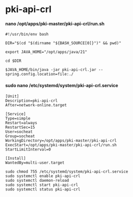 # pki-api-crl

#### nano /opt/apps/pki-master/pki-api-crl/run.sh

```text
#!/usr/bin/env bash

DIR="$(cd "$(dirname "${BASH_SOURCE[0]}")" && pwd)"

export JAVA_HOME="/opt/apps/java/21"

cd $DIR

$JAVA_HOME/bin/java -jar pki-api-crl.jar --spring.config.location=file:./
```

#### sudo nano /etc/systemd/system/pki-api-crl.service

```text
[Unit]
Description=pki-api-crl
After=network-online.target

[Service]
Type=simple
Restart=always
RestartSec=15
User=socheat
Group=socheat
WorkingDirectory=/opt/apps/pki-master/pki-api-crl
ExecStart=/opt/apps/pki-master/pki-api-crl/run.sh
StartLimitInterval=0

[Install]
WantedBy=multi-user.target
```

```shell
sudo chmod 755 /etc/systemd/system/pki-api-crl.service
sudo systemctl enable pki-api-crl
sudo systemctl daemon-reload
sudo systemctl start pki-api-crl
sudo systemctl status pki-api-crl
```